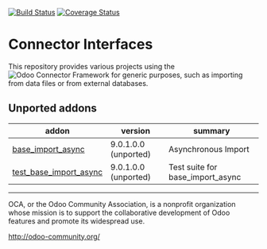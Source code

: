 [![Build Status](https://travis-ci.org/OCA/connector-interfaces.svg?branch=10.0)](https://travis-ci.org/OCA/connector-interfaces)
[![Coverage Status](https://coveralls.io/repos/OCA/connector-interfaces/badge.png?branch=10.0)](https://coveralls.io/r/OCA/connector-interfaces?branch=10.0)

# Connector Interfaces

This repository provides various projects using the ![Odoo Connector Framework](https://github.com/OCA/connector) for generic purposes, such as importing from data files or from external databases. 

[//]: # (addons)

Unported addons
---------------
addon | version | summary
--- | --- | ---
[base_import_async](base_import_async/) | 9.0.1.0.0 (unported) | Asynchronous Import
[test_base_import_async](test_base_import_async/) | 9.0.1.0.0 (unported) | Test suite for base_import_async

[//]: # (end addons)

----

OCA, or the Odoo Community Association, is a nonprofit organization whose
mission is to support the collaborative development of Odoo features and
promote its widespread use.

http://odoo-community.org/
